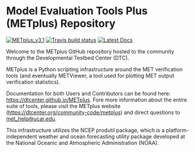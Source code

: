 Model Evaluation Tools Plus (METplus) Repository
================================================

<!-- Start of Badges -->
[![METplus_v3.1](https://img.shields.io/badge/METplus-v3.1%20branch-blue)](#)
[![Travis build status](https://travis-ci.org/DTCenter/METplus.svg?branch=main_v3.1)](https://travis-ci.org/DTCenter/METplus)
[![Latest Docs](https://img.shields.io/badge/docs-latest-brightgreen.svg)](https://dtcenter.github.io/METplus/)

<!--
[![Travis DTCenter_mainv3.1 build_status](https://travis-ci.org/DTCenter/METplus.svg?branch=main_v3.1)](https://travis-ci.org/DTCenter/METplus)
-->

Welcome to the METplus GitHub repository hosted to the community through
the Developmental Testbed Center (DTC).

METplus is a Python scripting infrastructure around the MET verification tools
(and eventually METViewer, a tool used for plotting MET output verification statistics).

Documentation for both Users and Contributors can be found here: https://dtcenter.github.io/METplus.
Fore more information about the entire suite of tools, please visit the METplus website
(https://dtcenter.org/community-code/metplus) and direct questions
to met_help@ucar.edu.

This infrastructure utilizes the NCEP produtil package, which is a platform-independent
weather and ocean forecasting utility package developed at the National Oceanic
and Atmospheric Administration (NOAA).
